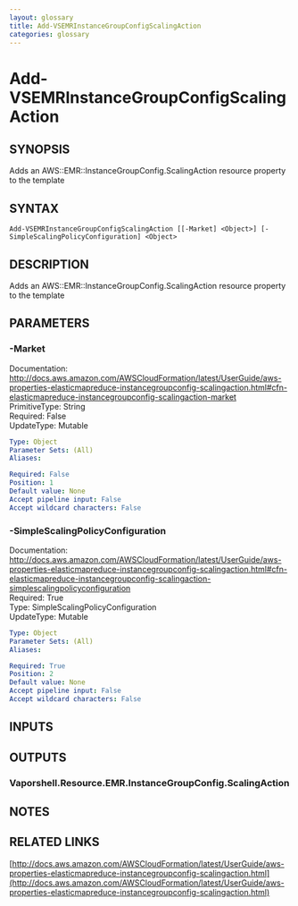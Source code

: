```yaml
---
layout: glossary
title: Add-VSEMRInstanceGroupConfigScalingAction
categories: glossary
---
```


# Add-VSEMRInstanceGroupConfigScalingAction

## SYNOPSIS
Adds an AWS::EMR::InstanceGroupConfig.ScalingAction resource property to the template

## SYNTAX

```
Add-VSEMRInstanceGroupConfigScalingAction [[-Market] <Object>] [-SimpleScalingPolicyConfiguration] <Object>
```

## DESCRIPTION
Adds an AWS::EMR::InstanceGroupConfig.ScalingAction resource property to the template

## PARAMETERS

### -Market
Documentation: http://docs.aws.amazon.com/AWSCloudFormation/latest/UserGuide/aws-properties-elasticmapreduce-instancegroupconfig-scalingaction.html#cfn-elasticmapreduce-instancegroupconfig-scalingaction-market    
PrimitiveType: String    
Required: False    
UpdateType: Mutable

```yaml
Type: Object
Parameter Sets: (All)
Aliases: 

Required: False
Position: 1
Default value: None
Accept pipeline input: False
Accept wildcard characters: False
```

### -SimpleScalingPolicyConfiguration
Documentation: http://docs.aws.amazon.com/AWSCloudFormation/latest/UserGuide/aws-properties-elasticmapreduce-instancegroupconfig-scalingaction.html#cfn-elasticmapreduce-instancegroupconfig-scalingaction-simplescalingpolicyconfiguration    
Required: True    
Type: SimpleScalingPolicyConfiguration    
UpdateType: Mutable

```yaml
Type: Object
Parameter Sets: (All)
Aliases: 

Required: True
Position: 2
Default value: None
Accept pipeline input: False
Accept wildcard characters: False
```

## INPUTS

## OUTPUTS

### Vaporshell.Resource.EMR.InstanceGroupConfig.ScalingAction

## NOTES

## RELATED LINKS

[http://docs.aws.amazon.com/AWSCloudFormation/latest/UserGuide/aws-properties-elasticmapreduce-instancegroupconfig-scalingaction.html](http://docs.aws.amazon.com/AWSCloudFormation/latest/UserGuide/aws-properties-elasticmapreduce-instancegroupconfig-scalingaction.html)

